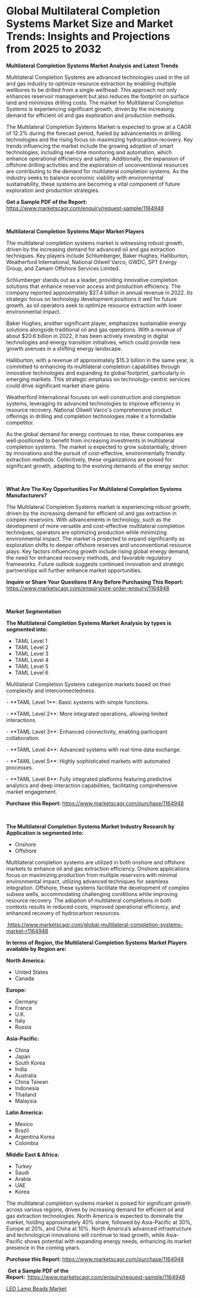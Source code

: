 <p><h1>Global Multilateral Completion Systems Market Size and Market Trends: Insights and Projections from 2025 to 2032</h1></p><p><strong>Multilateral Completion Systems Market Analysis and Latest Trends</strong></p>
<p><p>Multilateral Completion Systems are advanced technologies used in the oil and gas industry to optimize resource extraction by enabling multiple wellbores to be drilled from a single wellhead. This approach not only enhances reservoir management but also reduces the footprint on surface land and minimizes drilling costs. The market for Multilateral Completion Systems is experiencing significant growth, driven by the increasing demand for efficient oil and gas exploration and production methods.</p><p>The Multilateral Completion Systems Market is expected to grow at a CAGR of 12.2% during the forecast period, fueled by advancements in drilling technologies and the rising focus on maximizing hydrocarbon recovery. Key trends influencing the market include the growing adoption of smart technologies, including real-time monitoring and automation, which enhance operational efficiency and safety. Additionally, the expansion of offshore drilling activities and the exploration of unconventional resources are contributing to the demand for multilateral completion systems. As the industry seeks to balance economic viability with environmental sustainability, these systems are becoming a vital component of future exploration and production strategies.</p></p>
<p><strong>Get a Sample PDF of the Report:&nbsp;</strong> <a href="https://www.marketscagr.com/enquiry/request-sample/1164948?utm_campaign=1097&utm_medium=2&utm_source=Github&utm_content=ia&utm_term=13022025&utm_id=multilateral-completion-systems">https://www.marketscagr.com/enquiry/request-sample/1164948</a></p>
<p>&nbsp;</p>
<p><strong>Multilateral Completion Systems Major Market Players</strong></p>
<p><p>The multilateral completion systems market is witnessing robust growth, driven by the increasing demand for advanced oil and gas extraction techniques. Key players include Schlumberger, Baker Hughes, Halliburton, Weatherford International, National Oilwell Varco, GWDC, SPT Energy Group, and Zamam Offshore Services Limited.</p><p>Schlumberger stands out as a leader, providing innovative completion solutions that enhance reservoir access and production efficiency. The company reported approximately $27.4 billion in annual revenue in 2022. Its strategic focus on technology development positions it well for future growth, as oil operators seek to optimize resource extraction with lower environmental impact.</p><p>Baker Hughes, another significant player, emphasizes sustainable energy solutions alongside traditional oil and gas operations. With a revenue of about $20.6 billion in 2022, it has been actively investing in digital technologies and energy transition initiatives, which could provide new growth avenues in a shifting energy landscape.</p><p>Halliburton, with a revenue of approximately $15.3 billion in the same year, is committed to enhancing its multilateral completion capabilities through innovative technologies and expanding its global footprint, particularly in emerging markets. This strategic emphasis on technology-centric services could drive significant market share gains.</p><p>Weatherford International focuses on well construction and completion systems, leveraging its advanced technologies to improve efficiency in resource recovery. National Oilwell Varco's comprehensive product offerings in drilling and completion technologies make it a formidable competitor.</p><p>As the global demand for energy continues to rise, these companies are well-positioned to benefit from increasing investments in multilateral completion systems. The market is expected to grow substantially, driven by innovations and the pursuit of cost-effective, environmentally friendly extraction methods. Collectively, these organizations are poised for significant growth, adapting to the evolving demands of the energy sector.</p></p>
<p>&nbsp;</p>
<p><strong>What Are The Key Opportunities For Multilateral Completion Systems Manufacturers?</strong></p>
<p><p>The Multilateral Completion Systems market is experiencing robust growth, driven by the increasing demand for efficient oil and gas extraction in complex reservoirs. With advancements in technology, such as the development of more versatile and cost-effective multilateral completion techniques, operators are optimizing production while minimizing environmental impact. The market is projected to expand significantly as exploration shifts to deeper offshore reserves and unconventional resource plays. Key factors influencing growth include rising global energy demand, the need for enhanced recovery methods, and favorable regulatory frameworks. Future outlook suggests continued innovation and strategic partnerships will further enhance market opportunities.</p></p>
<p><strong>Inquire or Share Your Questions If Any Before Purchasing This Report:</strong> <a href="https://www.marketscagr.com/enquiry/pre-order-enquiry/1164948?utm_campaign=1097&utm_medium=2&utm_source=Github&utm_content=ia&utm_term=13022025&utm_id=multilateral-completion-systems">https://www.marketscagr.com/enquiry/pre-order-enquiry/1164948</a></p>
<p>&nbsp;</p>
<p><strong>Market Segmentation</strong></p>
<p><strong>The Multilateral Completion Systems Market Analysis by types is segmented into:</strong></p>
<p><ul><li>TAML Level 1</li><li>TAML Level 2</li><li>TAML Level 3</li><li>TAML Level 4</li><li>TAML Level 5</li><li>TAML Level 6</li></ul></p>
<p><p>Multilateral Completion Systems categorize markets based on their complexity and interconnectedness. </p><p>- **TAML Level 1**: Basic systems with simple functions.</p><p>- **TAML Level 2**: More integrated operations, allowing limited interactions.</p><p>- **TAML Level 3**: Enhanced connectivity, enabling participant collaboration.</p><p>- **TAML Level 4**: Advanced systems with real-time data exchange.</p><p>- **TAML Level 5**: Highly sophisticated markets with automated processes.</p><p>- **TAML Level 6**: Fully integrated platforms featuring predictive analytics and deep interaction capabilities, facilitating comprehensive market engagement.</p></p>
<p><strong>Purchase this Report:&nbsp;</strong><a href="https://www.marketscagr.com/purchase/1164948?utm_campaign=1097&utm_medium=2&utm_source=Github&utm_content=ia&utm_term=13022025&utm_id=multilateral-completion-systems">https://www.marketscagr.com/purchase/1164948</a></p>
<p>&nbsp;</p>
<p><strong>The Multilateral Completion Systems Market Industry Research by Application is segmented into:</strong></p>
<p><ul><li>Onshore</li><li>Offshore</li></ul></p>
<p><p>Multilateral completion systems are utilized in both onshore and offshore markets to enhance oil and gas extraction efficiency. Onshore applications focus on maximizing production from multiple reservoirs with minimal environmental impact, utilizing advanced techniques for seamless integration. Offshore, these systems facilitate the development of complex subsea wells, accommodating challenging conditions while improving resource recovery. The adoption of multilateral completions in both contexts results in reduced costs, improved operational efficiency, and enhanced recovery of hydrocarbon resources.</p></p>
<p><a href="https://www.marketscagr.com/global-multilateral-completion-systems-market-r1164948?utm_campaign=1097&utm_medium=2&utm_source=Github&utm_content=ia&utm_term=13022025&utm_id=multilateral-completion-systems">&nbsp;https://www.marketscagr.com/global-multilateral-completion-systems-market-r1164948</a></p>
<p><strong>In terms of Region, the Multilateral Completion Systems Market Players available by Region are:</strong></p>
<p>
    <p> <strong> North America: </strong>
        <ul>
            <li>United States</li>
            <li>Canada</li>
        </ul>
        </p> 
    <p> <strong> Europe: </strong>
        <ul>
            <li>Germany</li>
            <li>France</li>
            <li>U.K.</li>
            <li>Italy</li>
            <li>Russia</li>
        </ul>
        </p> 
    <p> <strong> Asia-Pacific: </strong>
        <ul>
            <li>China</li>
            <li>Japan</li>
            <li>South Korea</li>
            <li>India</li>
            <li>Australia</li>
            <li>China Taiwan</li>
            <li>Indonesia</li>
            <li>Thailand</li>
            <li>Malaysia</li>
        </ul>
        </p> 
    <p> <strong> Latin America: </strong>
        <ul>
            <li>Mexico</li>
            <li>Brazil</li>
            <li>Argentina Korea</li>
            <li>Colombia</li>
        </ul>
        </p> 
    <p> <strong> Middle East & Africa: </strong>
        <ul>
            <li>Turkey</li>
            <li>Saudi</li>
            <li>Arabia</li>
            <li>UAE</li>
            <li>Korea</li>
        </ul>
    </p>
    </p>
<p><p>The multilateral completion systems market is poised for significant growth across various regions, driven by increasing demand for efficient oil and gas extraction technologies. North America is expected to dominate the market, holding approximately 40% share, followed by Asia-Pacific at 30%, Europe at 20%, and China at 10%. North America’s advanced infrastructure and technological innovations will continue to lead growth, while Asia-Pacific shows potential with expanding energy needs, enhancing its market presence in the coming years.</p></p>
<p><strong>Purchase this Report: </strong><a href="https://www.marketscagr.com/purchase/1164948?utm_campaign=1097&utm_medium=2&utm_source=Github&utm_content=ia&utm_term=13022025&utm_id=multilateral-completion-systems">https://www.marketscagr.com/purchase/1164948</a></p>
<p>&nbsp;<strong>Get a Sample PDF of the Report:&nbsp;&nbsp;</strong><a href="https://www.marketscagr.com/enquiry/request-sample/1164948?utm_campaign=1097&utm_medium=2&utm_source=Github&utm_content=ia&utm_term=13022025&utm_id=multilateral-completion-systems">https://www.marketscagr.com/enquiry/request-sample/1164948</a></p>
<p><strong></strong></p>
<p><p><a href="https://github.com/yoshih12/Market-Research-Report-List-4/blob/main/led-lamp-beads-market.md?utm_campaign=1097&utm_medium=2&utm_source=Github&utm_content=ia&utm_term=13022025&utm_id=multilateral-completion-systems">LED Lamp Beads Market</a></p></p>